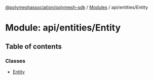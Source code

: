 [@polymeshassociation/polymesh-sdk](../README.md) / [Modules](../modules.md) / api/entities/Entity

# Module: api/entities/Entity

## Table of contents

### Classes

- [Entity](../classes/api_entities_Entity.Entity.md)
